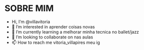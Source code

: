 # SOBRE MIM

-  Hi, I’m @villavitoria  
- 👀 I’m interested in aprender coisas novas
- 🌱 I’m currently learning  a  melhorar minha tecnica no ballet/jazz
- 💞️ I’m looking to collaborate on  nas aulas
- 📫 How to reach me  vitoria_villapires meu ig 

<!---
villavitoria/villavitoria is a ✨ special ✨ repository because its `README.md` (this file) appears on your GitHub profile.
You can click the Preview link to take a look at your changes.
--->
